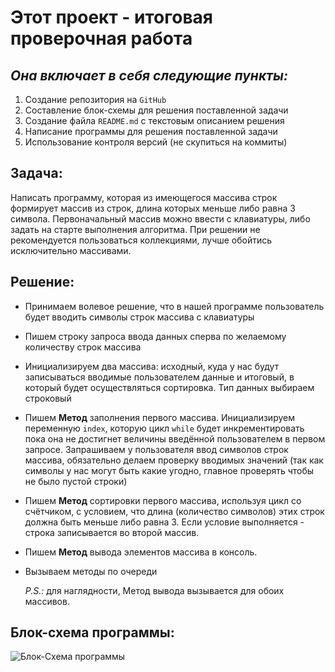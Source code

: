 # Этот проект - итоговая проверочная работа

## ***Она включает в себя следующие пункты:***

1. Создание репозитория на `GitHub`
2. Составление блок-схемы для решения поставленной задачи
3. Создание файла `README.md` с текстовым описанием решения
4. Написание программы для решения поставленной задачи
5. Использование контроля версий (не скупиться на коммиты)

## Задача:

Написать программу, которая из имеющегося массива строк формирует массив из строк, длина которых меньше либо равна 3 символа. Первоначальный массив можно ввести с клавиатуры, либо задать на старте выполнения алгоритма. При решении не рекомендуется пользоваться коллекциями, лучше обойтись исключительно массивами.

## Решение:

* Принимаем волевое решение, что в нашей программе пользователь будет вводить символы строк массива с клавиатуры
* Пишем строку запроса ввода данных сперва по желаемому количеству строк массива
* Инициализируем два массива: исходный, куда у нас будут записываться вводимые пользователем данные и итоговый, в который будет осуществляться сортировка. Тип данных выбираем строковый
* Пишем **Метод** заполнения первого массива. Инициализируем переменную `index`, которую цикл `while` будет инкрементировать пока она не достигнет величины введённой пользователем в первом запросе. Запрашиваем у пользователя ввод символов строк массива, обязательно делаем проверку вводимых значений (так как символы у нас могут быть какие угодно, главное проверять чтобы не было пустой строки)
* Пишем **Метод** сортировки первого массива, используя цикл со счётчиком, с условием, что длина (количество символов) этих строк должна быть меньше либо равна 3. Если условие выполняется - строка записывается во второй массив.
* Пишем **Метод** вывода элементов массива в консоль.
* Вызываем методы по очереди

    *P.S.:* для наглядности, Метод вывода вызывается для обоих массивов.

## Блок-схема программы:

![Блок-Схема программы](Блок-cхема.jpg)
